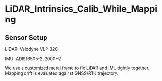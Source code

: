 # LiDAR_Intrinsics_Calib_While_Mapping
## Sensor Setup
LiDAR: Velodyne VLP-32C

IMU: ADIS16505-2, 2000HZ

We use a customized metal frame to fix LiDAR and IMU tightly together. Mapping drift is evaluated against GNSS/RTK trajectory.


